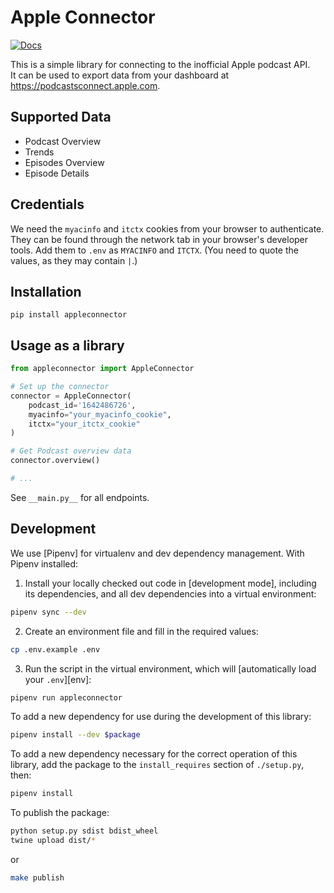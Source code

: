 # Apple Connector

[![Docs](https://readthedocs.org/projects/apple-connector/badge?version=latest)](https://apple-connector.readthedocs.io)

This is a simple library for connecting to the inofficial Apple podcast API.  
It can be used to export data from your dashboard at
https://podcastsconnect.apple.com.

## Supported Data

- Podcast Overview
- Trends
- Episodes Overview
- Episode Details

## Credentials

We need the `myacinfo` and `itctx` cookies from your browser to authenticate.
They can be found through the network tab in your browser's developer tools.
Add them to `.env` as `MYACINFO` and `ITCTX`.
(You need to quote the values, as they may contain `|`.)

## Installation

```
pip install appleconnector
```

## Usage as a library

```python
from appleconnector import AppleConnector

# Set up the connector
connector = AppleConnector(
    podcast_id='1642486726',
    myacinfo="your_myacinfo_cookie",
    itctx="your_itctx_cookie"
)

# Get Podcast overview data
connector.overview()

# ...
```

See `__main.py__` for all endpoints.

## Development

We use [Pipenv] for virtualenv and dev dependency management. With Pipenv
installed:

1. Install your locally checked out code in [development mode], including its
   dependencies, and all dev dependencies into a virtual environment:

```sh
pipenv sync --dev
```

2. Create an environment file and fill in the required values:

```sh
cp .env.example .env
```

3. Run the script in the virtual environment, which will [automatically load
   your `.env`][env]:

```sh
pipenv run appleconnector
```

To add a new dependency for use during the development of this library:

```sh
pipenv install --dev $package
```

To add a new dependency necessary for the correct operation of this library, add
the package to the `install_requires` section of `./setup.py`, then:

```sh
pipenv install
```

To publish the package:

```sh
python setup.py sdist bdist_wheel
twine upload dist/*
```

or

```sh
make publish
```

